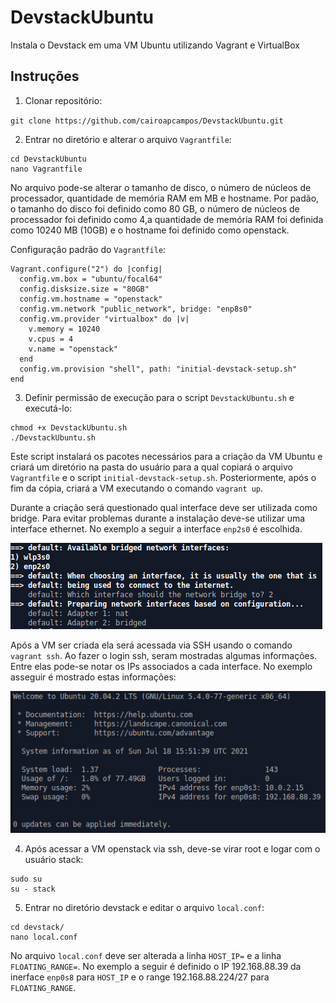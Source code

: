 # DevstackUbuntu
Instala o Devstack em uma VM Ubuntu utilizando Vagrant e VirtualBox

## Instruções

1. Clonar repositório:

`git clone https://github.com/cairoapcampos/DevstackUbuntu.git`

2. Entrar no diretório e alterar o arquivo `Vagrantfile`:

```
cd DevstackUbuntu
nano Vagrantfile
```
No arquivo pode-se alterar o tamanho de disco, o número de núcleos de processador, quantidade de memória RAM em MB e hostname. Por padão, o tamanho do disco foi definido como 80 GB, o número de núcleos de processador foi definido como 4,a quantidade de memória RAM foi definida como 10240 MB (10GB) e o hostname foi definido como openstack.

Configuração padrão do `Vagrantfile`:
```
Vagrant.configure("2") do |config|
  config.vm.box = "ubuntu/focal64"
  config.disksize.size = "80GB"
  config.vm.hostname = "openstack"
  config.vm.network "public_network", bridge: "enp8s0"
  config.vm.provider "virtualbox" do |v|
    v.memory = 10240
    v.cpus = 4
    v.name = "openstack"
  end
  config.vm.provision "shell", path: "initial-devstack-setup.sh"
end
```

3. Definir permissão de execução para o script `DevstackUbuntu.sh` e executá-lo:
```
chmod +x DevstackUbuntu.sh
./DevstackUbuntu.sh
```

Este script instalará os pacotes necessários para a criação da VM Ubuntu e criará um diretório na pasta do usuário para a qual copiará 
o arquivo `Vagrantfile` e o script `initial-devstack-setup.sh`. Posteriormente, após o fim da cópia, criará a VM executando o comando `vagrant up`.

Durante a criação será questionado qual interface deve ser utilizada como bridge. Para evitar problemas durante a instalação deve-se utilizar uma interface ethernet. No exemplo a seguir a interface `enp2s0` é escolhida.

![Initial Screen](https://github.com/cairoapcampos/DevstackUbuntu/blob/main/imgs/interfaces.png)

Após a VM ser criada ela será acessada via SSH usando o comando `vagrant ssh`. Ao fazer o login ssh, seram mostradas algumas informações. Entre elas
pode-se notar os IPs associados a cada interface. No exemplo asseguir é mostrado estas informações:

![Initial Screen](https://github.com/cairoapcampos/DevstackUbuntu/blob/main/imgs/posLoginSSH.png)


4. Após acessar a VM openstack via ssh, deve-se virar root e logar com o usuário stack:
```
sudo su
su - stack
```
5. Entrar no diretório devstack e editar o arquivo `local.conf`:
```
cd devstack/
nano local.conf
```
No arquivo `local.conf` deve ser alterada a linha `HOST_IP=` e a linha `FLOATING_RANGE=`. No exemplo a seguir é definido o IP 192.168.88.39 da inerface `enp0s8` para `HOST_IP` e o range 192.168.88.224/27 para `FLOATING_RANGE`.



